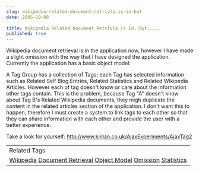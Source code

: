 ```yaml
---
slug: wikipedia-related-document-retrivla-is-in-but
date: 2005-10-08
 
title: Wikipedia Related Document Retrivla is in. But....
published: true
---
```

Wikipedia document retrieval is in the application now, however I have made a slight omission with the way that I have designed the application.  Currently the application has a basic object model:<p />A Tag Group has a collection of Tags; each Tag has selected information such as Related Self Blog Entries,  Related Statistics and Related Wikipedia Articles.  However each of tag doesn't know or care about the information other tags contain.  This is the problem, because Tag "A" doesn't know about Tag B's Related Wikipedia documents, they migh duplicate the content in the related articles section of the application.  I don't want this to happen, therefore I must create a system to link tags to each other so that they can share information with each other and provide the user with a better experience.<p />Take a look for yourself: <a href="http://www.kinlan.co.uk/AjaxExperiments/AjaxTag2">http://www.kinlan.co.uk/AjaxExperiments/AjaxTag2</a><p /><table class="TechnoratiHead TagHeader">
<tr><td>Related Tags</td></tr>
<tr class="Technorati"><td>
<a href="https://paul.kinlan.me/tags/Wikipedia" class="Tag" rel="tag">Wikipedia</a> <a href="https://paul.kinlan.me/tags/Document%20Retrieval" class="Tag" rel="tag">Document Retrieval</a> <a href="https://paul.kinlan.me/tags/Object%20Model" class="Tag" rel="tag">Object Model</a> <a href="https://paul.kinlan.me/tags/Omission" class="Tag" rel="tag">Omission</a> <a href="https://paul.kinlan.me/tags/Statistics" class="Tag" rel="tag">Statistics</a>
</td></tr>
</table>

